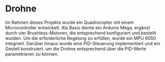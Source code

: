 # Drohne
Im Rahmen dieses Projekts wurde ein Quadrocopter mit einem Microcontroller entwickelt. Als Basis diente ein Arduino Mega, ergänzt durch vier Brushless-Motoren, die entsprechend konfiguriert und bestellt wurden. Um die erforderliche Regelung zu erfüllen, wurde ein MPU 6050 integriert. Darüber hinaus wurde eine PID-Steuerung implementiert und ein Gestell konstruiert, um die Drohne entsprechend über die PID-Werte parametrieren zu können. 
